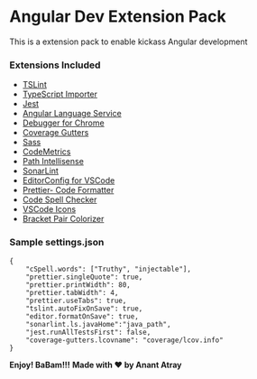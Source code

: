 # Angular Dev Extension Pack

This is a extension pack to enable kickass Angular development

### Extensions Included

-   [TSLint](https://marketplace.visualstudio.com/items?itemName=eg2.tslint)
-   [TypeScript Importer](https://marketplace.visualstudio.com/items?itemName=pmneo.tsimporter)
-   [Jest](https://marketplace.visualstudio.com/items?itemName=Orta.vscode-jest)
-   [Angular Language Service](https://marketplace.visualstudio.com/items?itemName=Angular.ng-template#overview)
-   [Debugger for Chrome](https://marketplace.visualstudio.com/items?itemName=msjsdiag.debugger-for-chrome)
-   [Coverage Gutters](https://marketplace.visualstudio.com/items?itemName=ryanluker.vscode-coverage-gutters)
-   [Sass](https://marketplace.visualstudio.com/items?itemName=robinbentley.sass-indented)
-   [CodeMetrics](https://marketplace.visualstudio.com/items?itemName=kisstkondoros.vscode-codemetrics)
-   [Path Intellisense](https://marketplace.visualstudio.com/items?itemName=christian-kohler.path-intellisense)
-   [SonarLint](https://marketplaace.visualstudio.com/items?itemName=SonarSource.sonarlint-vscode)
-   [EditorConfig for VSCode](https://marketplace.visualstudio.com/items?itemName=EditorConfig.EditorConfig)
-   [Prettier- Code Formatter](https://marketplace.visualstudio.com/itemsitemName=esbenp.prettier-vscode)
-   [Code Spell Checker](https://marketplace.visualstudio.com/items?itemName=streetsidesoftware.code-spell-checker)
-   [VSCode Icons](https://marketplace.visualstudio.com/items?itemName=robertohuertasm.vscode-icons)
-   [Bracket Pair Colorizer](https://marketplace.visualstudio.com/items?itemName=CoenraadS.bracket-pair-colorizer)

### Sample settings.json

```
{
    "cSpell.words": ["Truthy", "injectable"],
    "prettier.singleQuote": true,
    "prettier.printWidth": 80,
    "prettier.tabWidth": 4,
    "prettier.useTabs": true,
    "tslint.autoFixOnSave": true,
    "editor.formatOnSave": true,
    "sonarlint.ls.javaHome":"java_path",
    "jest.runAllTestsFirst": false,
    "coverage-gutters.lcovname": "coverage/lcov.info"
}
```

**Enjoy! BaBam!!!**
**Made with :heart: by Anant Atray**
